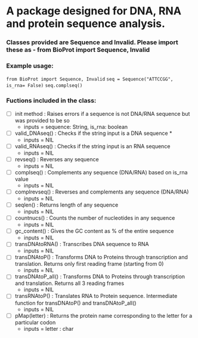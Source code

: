  # A package designed for DNA, RNA and protein sequence analysis.
 ### Classes provided are Sequence and Invalid. Please import these as - from BioProt import Sequence, Invalid
 ### Example usage: 
 ``` from BioProt import Sequence, Invalid ```
 ``` seq = Sequence("ATTCCGG", is_rna= False) ```
``` seq.complseq() ```

 ### Fuctions included in the class:
- [ ] init method : Raises errors if a sequence is not DNA/RNA sequence but was provided to be so
  * inputs = sequence: String, is_rna: boolean
- [ ] valid_DNAseq() : Checks if the string input is a DNA sequence *
  * inputs = NIL 
- [ ] valid_RNAseq() : Checks if the string input is an RNA sequence
  * inputs = NIL 
- [ ] revseq() : Reverses any sequence
  * inputs = NIL 
- [ ] complseq() : Complements any sequence (DNA/RNA) based on is_rna value
  * inputs = NIL 
- [ ] complrevseq() : Reverses and complements any sequence (DNA/RNA)
  * inputs = NIL 
- [ ] seqlen() : Returns length of any sequence
  * inputs = NIL 
- [ ] countnucs() : Counts the number of nucleotides in any sequence
  * inputs = NIL 
- [ ] gc_content() : Gives the GC content as % of the entire sequence
  * inputs = NIL 
- [ ] transDNAtoRNA() : Transcribes DNA sequence to RNA
  * inputs = NIL 
- [ ] transDNAtoP() : Transforms DNA to Proteins through transcription and translation. Returns only first reading frame (starting from 0)
  * inputs = NIL 
- [ ] transDNAtoP_all() : Transforms DNA to Proteins through transcription and translation. Returns all 3 reading frames 
  * inputs = NIL 
- [ ] transRNAtoP() : Translates RNA to Protein sequence. Intermediate function for transDNAtoP() and transDNAtoP_all()
  * inputs = NIL 
- [ ] pMap(letter) : Returns the protein name corresponding to the letter for a particular codon
  * inputs = letter : char
    
